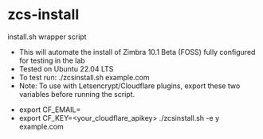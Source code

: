 # zcs-install
install.sh wrapper script
* This will automate the install of Zimbra 10.1 Beta (FOSS) fully configured for testing in the lab
* Tested on Ubuntu 22.04 LTS
* To test run: ./zcsinstall.sh example.com 
* Note: To use with Letsencrypt/Cloudflare plugins, export these two variables before running the script.
- export CF_EMAIL=<cloudflare account email>
- export CF_KEY=<your_cloudflare_apikey>
./zcsinstall.sh -e y example.com 
